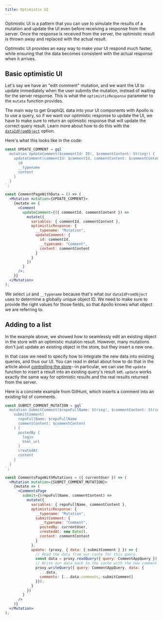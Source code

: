 ```yaml
---
title: Optimistic UI
---
```


Optimistic UI is a pattern that you can use to simulate the results of a mutation and update the UI even before receiving a response from the server. Once the response is received from the server, the optimistic result is thrown away and replaced with the actual result.

Optimistic UI provides an easy way to make your UI respond much faster, while ensuring that the data becomes consistent with the actual response when it arrives.

## Basic optimistic UI

Let's say we have an "edit comment" mutation, and we want the UI to update immediately when the user submits the mutation, instead of waiting for the server response. This is what the `optimisticResponse` parameter to the `mutate` function provides.

The main way to get GraphQL data into your UI components with Apollo is to use a query, so if we want our optimistic response to update the UI, we have to make sure to return an optimistic response that will update the correct query result. Learn more about how to do this with the [`dataIdFromObject`](/advanced/caching/#normalization) option.

Here's what this looks like in the code:

```jsx
const UPDATE_COMMENT = gql`
  mutation UpdateComment($commentId: ID!, $commentContent: String!) {
    updateComment(commentId: $commentId, commentContent: $commentContent) {
      id
      __typename
      content
    }
  }
`;

const CommentPageWithData = () => (
  <Mutation mutation={UPDATE_COMMENT}>
    {mutate => {
      <Comment
        updateComment={({ commentId, commentContent }) =>
          mutate({
            variables: { commentId, commentContent },
            optimisticResponse: {
              __typename: "Mutation",
              updateComment: {
                id: commentId,
                __typename: "Comment",
                content: commentContent
              }
            }
          })
        }
      />;
    }}
  </Mutation>
);
```

We select `id` and `__typename` because that's what our `dataIdFromObject` uses to determine a globally unique object ID. We need to make sure to provide the right values for those fields, so that Apollo knows what object we are referring to.

## Adding to a list

In the example above, we showed how to seamlessly edit an existing object in the store with an optimistic mutation result. However, many mutations don't just update an existing object in the store, but they insert a new one.

In that case we need to specify how to integrate the new data into existing queries, and thus our UI. You can read in detail about how to do that in the article about [controlling the store](/advanced/caching/)--in particular, we can use the `update` function to insert a result into an existing query's result set. `update` works exactly the same way for optimistic results and the real results returned from the server.

Here is a concrete example from GitHunt, which inserts a comment into an existing list of comments.

```jsx
const SUBMIT_COMMENT_MUTATION = gql`
  mutation SubmitComment($repoFullName: String!, $commentContent: String!) {
    submitComment(
      repoFullName: $repoFullName
      commentContent: $commentContent
    ) {
      postedBy {
        login
        html_url
      }
      createdAt
      content
    }
  }
`;

const CommentsPageWithMutations = ({ currentUser }) => (
  <Mutation mutation={SUBMIT_COMMENT_MUTATION}>
    {mutate => (
      <CommentsPage
        submit={(repoFullName, commentContent) =>
          mutate({
            variables: { repoFullName, commentContent },
            optimisticResponse: {
              __typename: "Mutation",
              submitComment: {
                __typename: "Comment",
                postedBy: currentUser,
                createdAt: new Date(),
                content: commentContent
              }
            },
            update: (proxy, { data: { submitComment } }) => {
              // Read the data from our cache for this query.
              const data = proxy.readQuery({ query: CommentAppQuery });
              // Write our data back to the cache with the new comment in it
              proxy.writeQuery({ query: CommentAppQuery, data: {
                ...data,
                comments: [...data.comments, submitComment]
              }});
            }
          })
        }
      />
    )}
  </Mutation>
);
```
